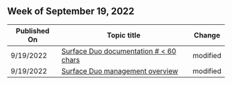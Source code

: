 <!-- This file is generated automatically each week. Changes made to this file will be overwritten.-->



## Week of September 19, 2022


| Published On |Topic title | Change |
|------|------------|--------|
| 9/19/2022 | [Surface Duo documentation # < 60 chars](/surface-duo/index) | modified |
| 9/19/2022 | [Surface Duo management overview](/surface-duo/surface-duo-manage) | modified |
